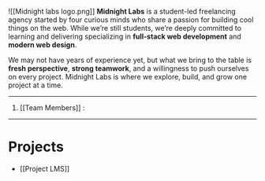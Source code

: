  ![[Midnight labs logo.png]]
 **Midnight Labs** is a student-led freelancing agency started by four curious minds who share a passion for building cool things on the web. While we’re still students, we’re deeply committed to learning and delivering specializing in **full-stack web development** and **modern web design**.
  
 We may not have years of experience yet, but what we bring to the table is **fresh perspective**, **strong teamwork**, and a willingness to push ourselves on every project. Midnight Labs is where we explore, build, and grow one project at a time.

---

1. [[Team Members]] :   
---
# Projects

- [[Project LMS]]
